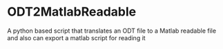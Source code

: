 ODT2MatlabReadable
==================

A python based script that translates an ODT file to a Matlab readable file and also can export a matlab script for reading it
